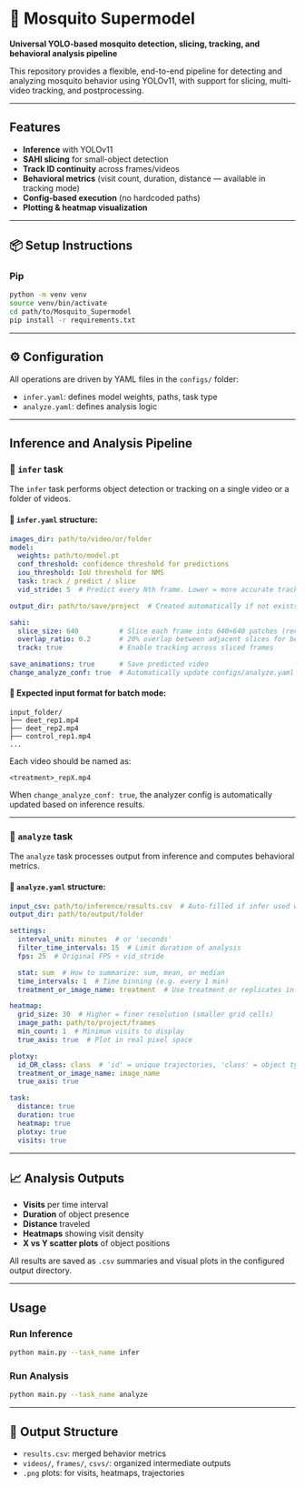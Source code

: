 # 🦟 Mosquito Supermodel

**Universal YOLO-based mosquito detection, slicing, tracking, and behavioral analysis pipeline**

This repository provides a flexible, end-to-end pipeline for detecting and analyzing mosquito behavior using YOLOv11, with support for slicing, multi-video tracking, and postprocessing.

---

## Features

-  **Inference** with YOLOv11
-  **SAHI slicing** for small-object detection
-  **Track ID continuity** across frames/videos
-  **Behavioral metrics** (visit count, duration, distance — available in tracking mode)
-  **Config-based execution** (no hardcoded paths)
-  **Plotting & heatmap visualization**

---

## 📦 Setup Instructions

### Pip
```bash
python -m venv venv
source venv/bin/activate
cd path/to/Mosquito_Supermodel
pip install -r requirements.txt
```

---

## ⚙️ Configuration

All operations are driven by YAML files in the `configs/` folder:

- `infer.yaml`: defines model weights, paths, task type
- `analyze.yaml`: defines analysis logic

---

## Inference and Analysis Pipeline

### 🔹 `infer` task

The `infer` task performs object detection or tracking on a single video or a folder of videos.

#### 🔧 `infer.yaml` structure:
```yaml
images_dir: path/to/video/or/folder
model:
  weights: path/to/model.pt
  conf_threshold: confidence threshold for predictions
  iou_threshold: IoU threshold for NMS
  task: track / predict / slice
  vid_stride: 5  # Predict every Nth frame. Lower = more accurate tracking

output_dir: path/to/save/project  # Created automatically if not exists

sahi:
  slice_size: 640          # Slice each frame into 640×640 patches (recommended for this model)
  overlap_ratio: 0.2       # 20% overlap between adjacent slices for better detection coverage
  track: true              # Enable tracking across sliced frames

save_animations: true      # Save predicted video
change_analyze_conf: true  # Automatically update configs/analyze.yaml
```

#### 📂 Expected input format for batch mode:
```
input_folder/
├── deet_rep1.mp4
├── deet_rep2.mp4
├── control_rep1.mp4
...
```

Each video should be named as:
```text
<treatment>_repX.mp4
```

When `change_analyze_conf: true`, the analyzer config is automatically updated based on inference results.

---

### 🔹 `analyze` task

The `analyze` task processes output from inference and computes behavioral metrics.

#### 🔧 `analyze.yaml` structure:
```yaml
input_csv: path/to/inference/results.csv  # Auto-filled if infer used with change_analyze_conf: true
output_dir: path/to/output/folder

settings:
  interval_unit: minutes  # or 'seconds'
  filter_time_intervals: 15  # Limit duration of analysis
  fps: 25  # Original FPS ÷ vid_stride

  stat: sum  # How to summarize: sum, mean, or median
  time_intervals: 1  # Time binning (e.g. every 1 min)
  treatment_or_image_name: treatment  # Use treatment or replicates in plots

heatmap:
  grid_size: 30  # Higher = finer resolution (smaller grid cells)
  image_path: path/to/project/frames
  min_count: 1  # Minimum visits to display
  true_axis: true  # Plot in real pixel space

plotxy:
  id_OR_class: class  # 'id' = unique trajectories, 'class' = object type
  treatment_or_image_name: image_name
  true_axis: true

task:
  distance: true
  duration: true
  heatmap: true
  plotxy: true
  visits: true
```

---

## 📈 Analysis Outputs

- **Visits** per time interval
- **Duration** of object presence
- **Distance** traveled
- **Heatmaps** showing visit density
- **X vs Y scatter plots** of object positions

All results are saved as `.csv` summaries and visual plots in the configured output directory.

---

## Usage

### Run Inference
```bash
python main.py --task_name infer
```

### Run Analysis
```bash
python main.py --task_name analyze
```

---

## 📁 Output Structure

- `results.csv`: merged behavior metrics
- `videos/`, `frames/`, `csvs/`: organized intermediate outputs
- `.png` plots: for visits, heatmaps, trajectories




